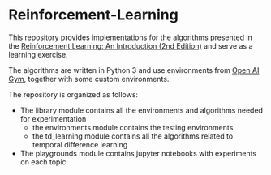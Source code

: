 # Reinforcement-Learning

This repository provides implementations for the algorithms presented in the [Reinforcement Learning: An Introduction (2nd Edition)](http://incompleteideas.net/book/bookdraft2018jan1.pdf) and serve as a learning exercise.

The algorithms are written in Python 3 and use environments from [Open AI Gym](https://gym.openai.com/), together with some custom environments.

The repository is organized as follows:
* The library module contains all the environments and algorithms needed for experimentation
  - the environments module contains the testing environments
  - the td_learning module contains all the algorithms related to temporal difference learning
* The playgrounds module contains jupyter notebooks with experiments on each topic
